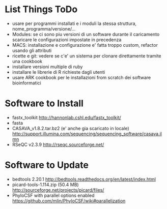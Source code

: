 List Things ToDo
================

* usare per programmi installati e i moduli la stessa struttura, nome_programma/versione/...
* Modules: se ci sono piu versioni di un software durante il caricamento scaricare le configurazioni impostate in precedenza
* MACS: installazione e configurazione e' fatta troppo custom, refactor usando gli attributi
* ricette e git: vedere se c'e' un sistema per clonare direttamente tramite una cookbook
* installare versioni multiple di ruby
* installare le librerie di R richieste dagli utenti
* usare ARK cookbook per le installazioni from scratch dei software bioinformatici

Software to Install
===================
* fastx_toolkit http://hannonlab.cshl.edu/fastx_toolkit/
* fasta 
* CASAVA_v1.8.2.tar.bz2 (e' anche gia scaricato in locale) http://support.illumina.com/sequencing/sequencing_software/casava.ilmn
* RSeQC v2.3.9 http://rseqc.sourceforge.net/

Software to Update
===================
* bedtools 2.20.1 http://bedtools.readthedocs.org/en/latest/index.html
* picard-tools-1.114.zip (50.4 MB) http://sourceforge.net/projects/picard/files/
* PhyloCSF with parallel options enabled https://github.com/mlin/PhyloCSF/wiki#parallelization
